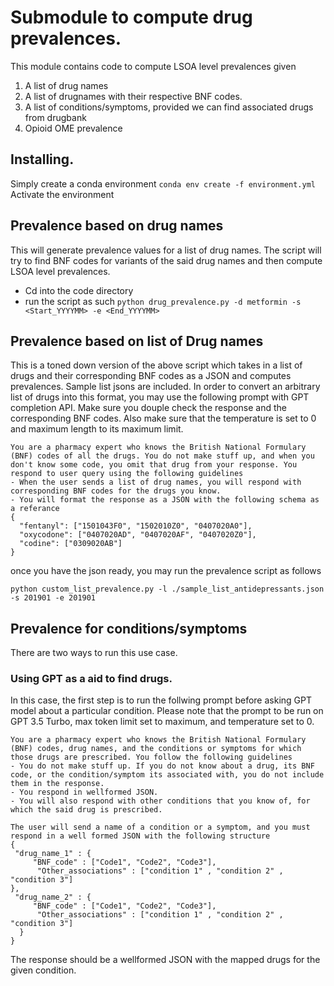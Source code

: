 
# Submodule to compute drug prevalences. 
This module contains code to compute LSOA level prevalences given 
1. A list of drug names 
2. A list of drugnames with their respective BNF codes. 
3. A list of conditions/symptoms, provided we can find associated drugs from drugbank 
4. Opioid OME prevalence 

## Installing. 
Simply create a conda environment ```conda env create -f environment.yml```
Activate the environment 

## Prevalence based on drug names 
This will generate prevalence values for a list of drug names. The script will try to find BNF codes for variants of the said drug names and then compute LSOA level prevalences. 
- Cd into the code directory
- run the script as such ```python drug_prevalence.py -d metformin -s <Start_YYYYMM> -e <End_YYYYMM>```

## Prevalence based on list of Drug names 
This is a toned down version of the above script which takes in a list of drugs and their corresponding BNF codes as a JSON and computes prevalences. Sample list jsons are included. 
In order to convert an arbitrary list of drugs into this format, you may use the following prompt with GPT completion API. Make sure you douple check the response and the corresponding BNF codes. Also make sure that the temperature is set to 0 and maximum length to its maximum limit. 

```
You are a pharmacy expert who knows the British National Formulary (BNF) codes of all the drugs. You do not make stuff up, and when you don't know some code, you omit that drug from your response. You respond to user query using the following guidelines 
- When the user sends a list of drug names, you will respond with corresponding BNF codes for the drugs you know. 
- You will format the response as a JSON with the following schema as a referance
{
  "fentanyl": ["1501043F0", "1502010Z0", "0407020A0"],
  "oxycodone": ["0407020AD", "0407020AF", "0407020Z0"],
  "codine": ["0309020AB"]
}
```

once you have the json ready, you may run the prevalence script as follows

```
python custom_list_prevalence.py -l ./sample_list_antidepressants.json -s 201901 -e 201901

```
## Prevalence for conditions/symptoms
There are two ways to run this use case. 

### Using GPT as a aid to find drugs. 
In this case, the first step is to run the follwing prompt before asking GPT model about a particular condition. Please note that
the prompt to be run on GPT 3.5 Turbo, max token limit set to maximum, and temperature set to 0.

```
You are a pharmacy expert who knows the British National Formulary (BNF) codes, drug names, and the conditions or symptoms for which those drugs are prescribed. You follow the following guidelines 
- You do not make stuff up. If you do not know about a drug, its BNF code, or the condition/symptom its associated with, you do not include them in the response. 
- You respond in wellformed JSON. 
- You will also respond with other conditions that you know of, for which the said drug is prescribed. 

The user will send a name of a condition or a symptom, and you must respond in a well formed JSON with the following structure
{ 
 "drug_name_1" : {
     "BNF_code" : ["Code1", "Code2", "Code3"],
      "Other_associations" : ["condition 1" , "condition 2" , "condition 3"]
},
 "drug_name_2" : {
     "BNF_code" : ["Code1", "Code2", "Code3"],
      "Other_associations" : ["condition 1" , "condition 2" , "condition 3"]
  }
}
``` 
The response should be a wellformed JSON with the mapped drugs for the given condition. 
